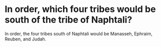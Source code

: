 # In order, which four tribes would be south of the tribe of Naphtali?

In order, the four tribes south of Naphtali would be Manasseh, Ephraim, Reuben, and Judah.
